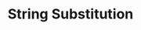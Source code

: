 ---
title: String Substitution
permalink: /commands/miscellaneous#string-substitution-strsub
parent: Miscellaneous Commands
grand_parent: Commands
nav_order: 1
---